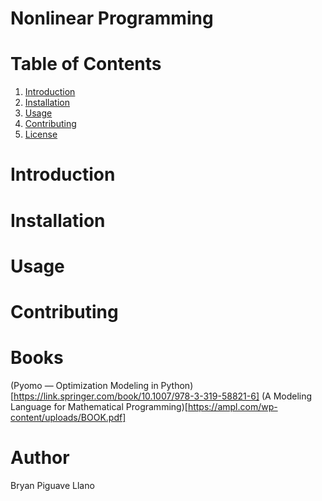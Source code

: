 # Nonlinear Programming

# Table of Contents

1. [Introduction](#introduction)
2. [Installation](#installation)
3. [Usage](#usage)
4. [Contributing](#contributing)
5. [License](#license)

# Introduction 
# Installation
# Usage 
# Contributing

# Books 
(Pyomo — Optimization Modeling in Python)[https://link.springer.com/book/10.1007/978-3-319-58821-6]
(A Modeling Language
for Mathematical Programming)[https://ampl.com/wp-content/uploads/BOOK.pdf]



# Author 
Bryan Piguave Llano
